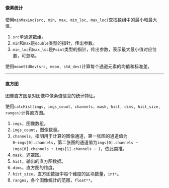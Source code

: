 #### 像素统计

使用`minMaxLoc(src, min, max, min_loc, max_loc)`查找数组中的最小和最大值。

1. `src`单通道数组。
2. `min`和`max`是`double`类型的指针，传出参数。
3. `min_loc`和`max_loc`是`Point`类型的指针，传出参数，表示最大最小值对应位置，可忽略。

使用`meanStdDev(src, mean, std_dev)`计算每个通道元素的均值和标准差。

---

#### 直方图

图像直方图是对图像中像素值信息的统计特征。

使用`calcHist(imgs, imgs_count, channels, mask, hist, dims, hist_size, ranges)`计算直方图。

1. `imgs`，图像数组。
2. `imgs_count`，图像数量。
3. `channels`，指明用于计算的图像通道，第一张图的通道值为`0~imgs[0].channels`，第二张图的通道值为`imgs[0].channels ~ imgs[0].channels + imgs[1].channels - 1`，依此类推。
4. `mask`，遮罩图。
5. `hist`，输出的直方图数据。
6. `dims`，直方图的维度。
7. `hist_size`，直方图数据中每个维度的区块数量，`int*`。
8. `ranges`，各个图像统计的范围，`float**`。
